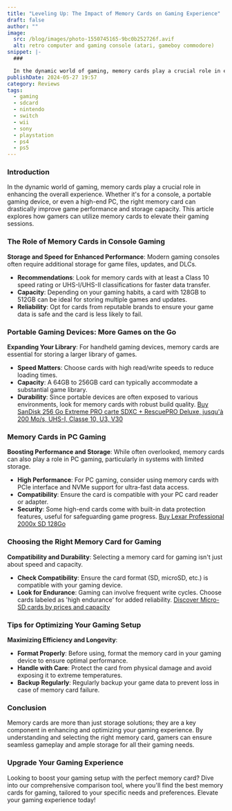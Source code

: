 ```yaml
---
title: "Leveling Up: The Impact of Memory Cards on Gaming Experience"
draft: false
author: ""
image:
  src: /blog/images/photo-1550745165-9bc0b252726f.avif
  alt: retro computer and gaming console (atari, gameboy commodore)
snippet: |-
  ### 

  In the dynamic world of gaming, memory cards play a crucial role in enhancing the overall experience. Whether it's for a console, a portable gaming device, or even a high-end PC, the right memory card can drastically improve game performance and storage capacity. This article explores how gamers can utilize memory cards to elevate their gaming sessions.
publishDate: 2024-05-27 19:57
category: Reviews
tags:
  - gaming
  - sdcard
  - nintendo
  - switch
  - wii
  - sony
  - playstation
  - ps4
  - ps5
---
```

### **Introduction**

In the dynamic world of gaming, memory cards play a crucial role in enhancing the overall experience. Whether it's for a console, a portable gaming device, or even a high-end PC, the right memory card can drastically improve game performance and storage capacity. This article explores how gamers can utilize memory cards to elevate their gaming sessions.

### **The Role of Memory Cards in Console Gaming**

**Storage and Speed for Enhanced Performance**: Modern gaming consoles often require additional storage for game files, updates, and DLCs.

- **Recommendations**: Look for memory cards with at least a Class 10 speed rating or UHS-I/UHS-II classifications for faster data transfer.
- **Capacity**: Depending on your gaming habits, a card with 128GB to 512GB can be ideal for storing multiple games and updates.
- **Reliability**: Opt for cards from reputable brands to ensure your game data is safe and the card is less likely to fail.

### **Portable Gaming Devices: More Games on the Go**

**Expanding Your Library**: For handheld gaming devices, memory cards are essential for storing a larger library of games.

- **Speed Matters**: Choose cards with high read/write speeds to reduce loading times.
- **Capacity**: A 64GB to 256GB card can typically accommodate a substantial game library.
- **Durability**: Since portable devices are often exposed to various environments, look for memory cards with robust build quality.
[Buy SanDisk 256 Go Extreme PRO carte SDXC + RescuePRO Deluxe, jusqu'à 200 Mo/s, UHS-I, Classe 10, U3, V30](https://amzn.to/4aKIYxT)

### **Memory Cards in PC Gaming**

**Boosting Performance and Storage**: While often overlooked, memory cards can also play a role in PC gaming, particularly in systems with limited storage.

- **High Performance**: For PC gaming, consider using memory cards with PCIe interface and NVMe support for ultra-fast data access.
- **Compatibility**: Ensure the card is compatible with your PC card reader or adapter.
- **Security**: Some high-end cards come with built-in data protection features, useful for safeguarding game progress.
[Buy Lexar Professional 2000x SD 128Go](https://amzn.to/3TvobqP)

### **Choosing the Right Memory Card for Gaming**

**Compatibility and Durability**: Selecting a memory card for gaming isn't just about speed and capacity.

- **Check Compatibility**: Ensure the card format (SD, microSD, etc.) is compatible with your gaming device.
- **Look for Endurance**: Gaming can involve frequent write cycles. Choose cards labeled as 'high endurance’ for added reliability.
[Discover Micro-SD cards by prices and capacity](https://sdprices.com/?format_sd=false&format_micro_sd=true)

### **Tips for Optimizing Your Gaming Setup**

**Maximizing Efficiency and Longevity**:

- **Format Properly**: Before using, format the memory card in your gaming device to ensure optimal performance.
- **Handle with Care**: Protect the card from physical damage and avoid exposing it to extreme temperatures.
- **Backup Regularly**: Regularly backup your game data to prevent loss in case of memory card failure.

### **Conclusion**

Memory cards are more than just storage solutions; they are a key component in enhancing and optimizing your gaming experience. By understanding and selecting the right memory card, gamers can ensure seamless gameplay and ample storage for all their gaming needs.

### **Upgrade Your Gaming Experience**

Looking to boost your gaming setup with the perfect memory card? Dive into our comprehensive comparison tool, where you'll find the best memory cards for gaming, tailored to your specific needs and preferences. Elevate your gaming experience today!
